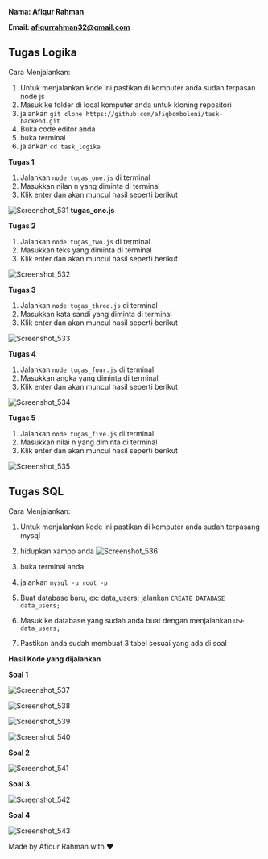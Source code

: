 **Nama: Afiqur Rahman**

**Email: afiqurrahman32@gmail.com**

## Tugas Logika

Cara Menjalankan:

 1. Untuk menjalankan kode ini pastikan di komputer anda sudah terpasan node js
 2. Masuk ke folder di local komputer anda untuk kloning repositori
 3. jalankan `git clone https://github.com/afiqbomboloni/task-backend.git`
 4. Buka code editor anda
 5. buka terminal
 6. jalankan `cd task_logika`
 
 **Tugas 1**
 1. Jalankan `node tugas_one.js` di terminal
 2. Masukkan nilan n yang diminta di terminal
 3. Klik enter dan akan muncul hasil seperti berikut

![Screenshot_531](https://github.com/afiqbomboloni/task-backend/assets/83522273/b8256d95-b092-4685-b08a-3d5997f83dad)
**tugas_one.js**

 **Tugas 2**
 1. Jalankan `node tugas_two.js` di terminal
 2. Masukkan teks yang diminta di terminal
 3. Klik enter dan akan muncul hasil seperti berikut
 
 ![Screenshot_532](https://github.com/afiqbomboloni/task-backend/assets/83522273/425a5ee9-8f0c-4054-a968-9c41eacd0001)

 **Tugas 3**
 1. Jalankan `node tugas_three.js` di terminal
 2. Masukkan kata sandi yang diminta di terminal
 3. Klik enter dan akan muncul hasil seperti berikut
 
 ![Screenshot_533](https://github.com/afiqbomboloni/task-backend/assets/83522273/bc8b40ab-81bf-4697-9a36-61e2f006d323)

 **Tugas 4**
 1. Jalankan `node tugas_four.js` di terminal
 2. Masukkan angka yang diminta di terminal
 3. Klik enter dan akan muncul hasil seperti berikut

![Screenshot_534](https://github.com/afiqbomboloni/task-backend/assets/83522273/05e565ae-59d8-4e49-8c12-47175aa221e6)

 **Tugas 5**
 1. Jalankan `node tugas_five.js` di terminal
 2. Masukkan nilai n yang diminta di terminal
 3. Klik enter dan akan muncul hasil seperti berikut

![Screenshot_535](https://github.com/afiqbomboloni/task-backend/assets/83522273/115697b4-fb1b-4cdb-a895-8f0db901d886)


## Tugas SQL

Cara Menjalankan:
 1. Untuk menjalankan kode ini pastikan di komputer anda sudah terpasang mysql
 2. hidupkan xampp anda
 ![Screenshot_536](https://github.com/afiqbomboloni/task-backend/assets/83522273/ebe119b9-cd89-4374-8a29-19f036c26b17)

 4. buka terminal anda
 5. jalankan `mysql -u root -p`
 6. Buat database baru, ex: data_users; jalankan `CREATE DATABASE data_users;`
 7. Masuk ke database yang sudah anda buat dengan menjalankan `USE data_users;`
 8. Pastikan anda sudah membuat 3 tabel sesuai yang ada di soal
 
**Hasil Kode yang dijalankan**

**Soal 1**

![Screenshot_537](https://github.com/afiqbomboloni/task-backend/assets/83522273/ace98e1c-5b6b-4544-9d29-9271d7077bd4)

![Screenshot_538](https://github.com/afiqbomboloni/task-backend/assets/83522273/4dfc9b31-e2f5-4040-b6d8-904a17f2fbc3)

![Screenshot_539](https://github.com/afiqbomboloni/task-backend/assets/83522273/ad7dabac-6edb-437a-88f3-e88591140ad7)

![Screenshot_540](https://github.com/afiqbomboloni/task-backend/assets/83522273/359e73be-8f92-4b9a-a0e7-d0061a18da8d)

**Soal 2**

![Screenshot_541](https://github.com/afiqbomboloni/task-backend/assets/83522273/fef118cb-a5a7-42a1-aa2a-de45523a4f18)

**Soal 3**

![Screenshot_542](https://github.com/afiqbomboloni/task-backend/assets/83522273/0f603ee4-ef4f-445a-9913-cece0af192a2)

**Soal 4**

![Screenshot_543](https://github.com/afiqbomboloni/task-backend/assets/83522273/d0b27587-96ee-4a8b-b713-2e1ca52fdb3e)

Made by Afiqur Rahman with :heart:

